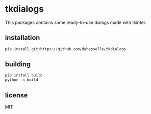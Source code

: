 # tkdialogs

This packages contains some ready-to-use dialogs made with tkinter.

## installation

```bash
pip install git+https://github.com/dehesselle/tkdialogs
```

## building

```bash
pip install build
python -m build
```

## license

[MIT](LICENSE)
